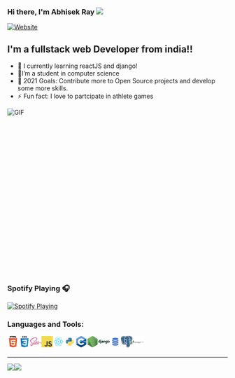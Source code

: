 ### Hi there, I'm Abhisek Ray <img src="https://media.giphy.com/media/hvRJCLFzcasrR4ia7z/giphy.gif" width="25px">

[![Website](https://img.shields.io/twitter/url?color=red&label=Portfolio&logo=Abhisek%20ray&style=for-the-badge&url=https%3A%2F%2Fecstatic-kepler-b4fa73.netlify.app%2Fhome)](https://ecstatic-kepler-b4fa73.netlify.app/home)


## I'm a fullstack web Developer from india!!

- 🔭 I currently learning reactJS and django!
- 👯I’m a student in computer science
- 🥅 2021 Goals: Contribute more to Open Source projects and develop some more skills.
- ⚡ Fun fact: I love to partcipate in athlete games
<img align="right" alt="GIF" src="./github.gif?raw=true" width="580" height="400" />


### Spotify Playing 🎧

[<img src="https://spotify-github-profile.vercel.app/api/view?uid=3dkw84ddqfmgsc6t9bcmyelt4&cover_image=true&theme=default" alt=" Spotify Playing" width="250" />](https://open.spotify.com/track/4PwPqU5GVcGO7olpcFPGnF)


### Languages and Tools:


<img align="left" alt="HTML5" width="26px" src="https://raw.githubusercontent.com/github/explore/80688e429a7d4ef2fca1e82350fe8e3517d3494d/topics/html/html.png" />
<img align="left" alt="CSS3" width="26px" src="https://raw.githubusercontent.com/github/explore/80688e429a7d4ef2fca1e82350fe8e3517d3494d/topics/css/css.png" />
<img align="left" alt="Sass" width="26px" src="https://raw.githubusercontent.com/github/explore/80688e429a7d4ef2fca1e82350fe8e3517d3494d/topics/sass/sass.png" />
<img align="left" alt="JavaScript" width="26px" src="https://raw.githubusercontent.com/github/explore/80688e429a7d4ef2fca1e82350fe8e3517d3494d/topics/javascript/javascript.png" />
<img align="left" alt="React" width="26px" src="https://raw.githubusercontent.com/github/explore/80688e429a7d4ef2fca1e82350fe8e3517d3494d/topics/react/react.png" />
<img align="left" alt="python" width="26px" src="https://raw.githubusercontent.com/github/explore/e94815998e4e0713912fed477a1f346ec04c3da2/topics/python/python.png" />
<img align="left" alt="c++" width="26px" src="https://raw.githubusercontent.com/github/explore/80688e429a7d4ef2fca1e82350fe8e3517d3494d/topics/cpp/cpp.png" />
<img align="left" alt="Node.js" width="26px" src="https://raw.githubusercontent.com/github/explore/80688e429a7d4ef2fca1e82350fe8e3517d3494d/topics/nodejs/nodejs.png" />
<img align="left" alt="Django" width="26px" src="https://raw.githubusercontent.com/github/explore/361e2821e2dea67711cde99c9c40ed357061cf27/topics/django/django.png" />
<img align="left" alt="SQL" width="26px" src="https://raw.githubusercontent.com/github/explore/80688e429a7d4ef2fca1e82350fe8e3517d3494d/topics/sql/sql.png" />
<img align="left" alt="Postgre sql" width="26px" src="https://raw.githubusercontent.com/github/explore/80688e429a7d4ef2fca1e82350fe8e3517d3494d/topics/postgresql/postgresql.png" />
<img align="left" alt="MongoDB" width="26px" src="https://raw.githubusercontent.com/github/explore/80688e429a7d4ef2fca1e82350fe8e3517d3494d/topics/mongodb/mongodb.png" />



<br />
<br />

---
<div align="center">
  <div style="display: flex;">
    <img src="https://github-readme-stats.vercel.app/api?username=Abhisek-Ray99&show_icons=true&theme=dark" />
    <img src="https://github-readme-stats.vercel.app/api/top-langs/?username=Abhisek-Ray99&layout=compact" style="vertical-align: top;" />
  </div>
</div>


</details>
